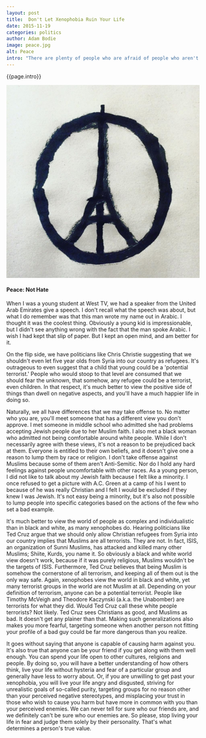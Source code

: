 ```yaml
---
layout: post
title:  Don't Let Xenophobia Ruin Your Life
date: 2015-11-19 
categories: politics
author: Adam Bodie
image: peace.jpg
alt: Peace
intro: "There are plenty of people who are afraid of people who aren't like them, and it makes me sick to read.  Diversity is one of the greatest things about the United States.  We have lots of ethnicities, religions, identities, etc.  I, for one, am proud to be an American that accepts all races, religions, etc.  We need to embrace others, not fear those who are not like us."
---
```

<div class="article">
<p>{{page.intro}}</p>

<div class="blog-pic">
	<img src="/img/peace.jpg" data-toggle="tooltip" title="Peace: Not Hate" class="image block img-responsive">
	<h4>Peace: Not Hate</h4>
</div>

<p>When I was a young student at West TV, we had a speaker from the United Arab Emirates give a speech.  I don't recall what the speech was about, but what I do remember was that this man wrote my name out in Arabic.  I thought it was the coolest thing.  Obviously a young kid is impressionable, but I didn't see anything wrong with the fact that the man spoke Arabic.  I wish I had kept that slip of paper.  But I kept an open mind, and am better for it.</p>
<p>On the flip side, we have politicians like Chris Christie suggesting that we shouldn't even let five year olds from Syria into our country as refugees.  It's outrageous to even suggest that a child that young could be a 'potential terrorist.'  People who would stoop to that level are consumed that we should fear the unknown, that somehow, any refugee could be a terrorist, even children.  In that respect, it's much better to view the positive side of things than dwell on negative aspects, and you'll have a much happier life in doing so.</p>
<p>Naturally, we all have differences that we may take offense to.  No matter who you are, you'll meet someone that has a different view you don't approve.  I met someone in middle school who admitted she had problems accepting Jewish people due to her Muslim faith.  I also met a black woman who admitted not being comfortable around white people.  While I don't necessarily agree with these views, it's not a reason to be prejudiced back at them.  Everyone is entitled to their own beliefs, and it doesn't give one a reason to lump them by race or religion.  I don't take offense against Muslims because some of them aren't Anti-Semitic.  Nor do I hold any hard feelings against people uncomfortable with other races.   As a young person, I did not like to talk about my Jewish faith because I felt like a minority.  I once refused to get a picture with A.C. Green at a camp of his I went to because of he was really Christian and I felt I would be excluded if they knew I was Jewish.  It's not easy being a minority, but it's also not possible to lump people into specific categories based on the actions of the few who set a bad example.</p>
<p>It's much better to view the world of people as complex and individualistic than in black and white, as many xenophobes do.  Hearing politicians like Ted Cruz argue that we should only allow Christian refugees from Syria into our country implies that Muslims are all terrorists.  They are not.  In fact, ISIS, an organization of Sunni Muslims, has attacked and killed many other Muslims; Shiite, Kurds, you name it.  So obviously a black and white world view doesn't work, because if it was purely religious, Muslims wouldn't be the targets of ISIS.  Furthermore, Ted Cruz believes that being Muslim is somehow the cornerstone of all terrorism, and keeping all of them out is the only way safe.  Again, xenophobes view the world in black and white, yet many terrorist groups in the world are not Muslim at all.  Depending on your definition of terrorism, anyone can be a potential terrorist.  People like Timothy McVeigh and Theodore Kaczynski (a.k.a. the Unabomber) are terrorists for what they did.  Would Ted Cruz call these white people terrorists?  Not likely.  Ted Cruz sees Christians as good, and Muslims as bad.  It doesn't get any plainer than that.  Making such generalizations also makes you more fearful, targeting someone when another person not fitting your profile of a bad guy could be far more dangerous than you realize.</p>
<p>It goes without saying that anyone is capable of causing harm against you.  It's also true that anyone can be your friend if you get along with them well enough.  You can spend your life open to other cultures, religions and people.  By doing so, you will have a better understanding of how others think, live your life without hysteria and fear of a particular group and generally have less to worry about.  Or, if you are unwilling to get past your xenophobia, you will live your life angry and disgusted, striving for unrealistic goals of so-called purity, targeting groups for no reason other than your perceived negative stereotypes, and misplacing your trust in those who wish to cause you harm but have more in common with you than your perceived enemies.  We can never tell for sure who our friends are, and we definitely can't be sure who our enemies are.  So please, stop living your life in fear and judge them solely by their personality.  That's what determines a person's true value.</p></div>
